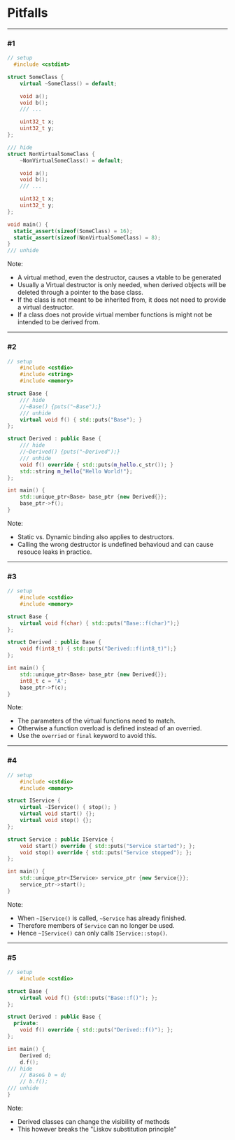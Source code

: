 # Pitfalls

---

### #1

```cpp
// setup
  #include <cstdint>

struct SomeClass {
    virtual ~SomeClass() = default;

    void a();
    void b();
    /// ...

    uint32_t x;
    uint32_t y;
};

/// hide
struct NonVirtualSomeClass {
    ~NonVirtualSomeClass() = default;

    void a();
    void b();
    /// ...

    uint32_t x;
    uint32_t y;
};

void main() {
  static_assert(sizeof(SomeClass) = 16);
  static_assert(sizeof(NonVirtualSomeClass) = 8);
}
/// unhide
```

Note:
* A virtual method, even the destructor, causes a vtable to be generated
* Usually a Virtual destructor is only needed, when derived objects will be deleted through a pointer to the base class.
* If the class is not meant to be inherited from, it does not need to provide a virtual destructor. 
* If a class does not provide virtual member functions is might not be intended to be derived from.

---

### #2

```cpp
// setup
    #include <cstdio>
    #include <string>
    #include <memory>

struct Base {
    /// hide
    //~Base() {puts("~Base");}
    /// unhide
    virtual void f() { std::puts("Base"); }
};

struct Derived : public Base {
    /// hide
    //~Derived() {puts("~Derived");}
    /// unhide
    void f() override { std::puts(m_hello.c_str()); }
    std::string m_hello{"Hello World!"};
};

int main() {
    std::unique_ptr<Base> base_ptr {new Derived{}};
    base_ptr->f();
}

```
Note:
* Static vs. Dynamic binding also applies to destructors.
* Calling the wrong destructor is undefined behavioud and can cause resouce leaks in practice.

---

### #3

```cpp
// setup
    #include <cstdio>
    #include <memory>

struct Base {
    virtual void f(char) { std::puts("Base::f(char)");}
};

struct Derived : public Base {
    void f(int8_t) { std::puts("Derived::f(int8_t)");}
};

int main() {
    std::unique_ptr<Base> base_ptr {new Derived{}};
    int8_t c = 'A';
    base_ptr->f(c);
}
```

Note:
* The parameters of the virtual functions need to match.
* Otherwise a function overload is defined instead of an overried.
* Use the `overried` or `final` keyword to avoid this.

---

### #4

```cpp
// setup
    #include <cstdio>
    #include <memory>

struct IService {
    virtual ~IService() { stop(); }
    virtual void start() {};
    virtual void stop() {};
};

struct Service : public IService {
    void start() override { std::puts("Service started"); };
    void stop() override { std::puts("Service stopped"); };
};

int main() {
    std::unique_ptr<IService> service_ptr {new Service{}};
    service_ptr->start();
}
```

Note:
* When `~IService()` is called, `~Service` has already finished.
* Therefore members of `Service` can no longer be used.
* Hence `~IService()` can only calls `IService::stop()`.

---

### #5

```cpp
// setup
    #include <cstdio>

struct Base {
    virtual void f() {std::puts("Base::f()"); };
};

struct Derived : public Base {
  private:
    void f() override { std::puts("Derived::f()"); };
};

int main() {
    Derived d;
    d.f();
/// hide
    // Base& b = d;
    // b.f();
/// unhide
}
```

Note:
* Derived classes can change the visibility of methods
* This however breaks the "Liskov substitution principle" 